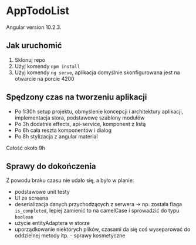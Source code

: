 # AppTodoList

Angular version 10.2.3.

## Jak uruchomić
1. Sklonuj repo
2. Użyj komendy `npm install`
3. Użyj komendy `ng serve`, aplikacja domyślnie skonfigurowana jest na otwarcie na porcie 4200

## Spędzony czas na tworzeniu aplikacji
- Po 1:30h setup projektu, obmyślenie koncepcji i architektury aplikacji, implementacja stora, podstawowe szablony modułów 
- Po 3h dodatnie effects, api-service, komponent z listą
- Po 6h cała reszta komponentów i dialog
- Po 8h stylizacja z angular material

Całość około 9h

## Sprawy do dokończenia
Z powodu braku czasu nie udało się, a było w planie:
- podstawowe unit testy
- UI ze screena
- deserializacja danych przychodzących z serwera -> np. została flaga `is_completed`, lepiej zamienić to na camelCase i sprowadzić do typu `boolean`
- użycie entityAdaptera w storze
- uporządkowanie niektórych plików, czasami da się coś wyseparować do oddzielnej metody itp. - sprawy kosmetyczne
